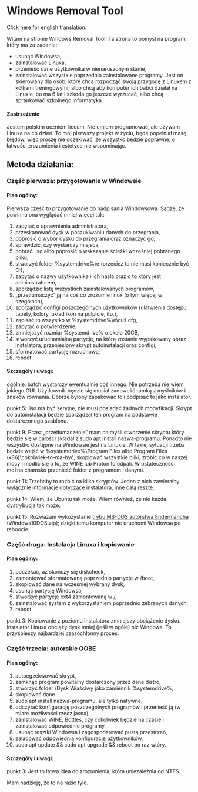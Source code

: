 # Windows Removal Tool
Click [here](READMEen.md) for english translation.

Witam na stronie Windows Removal Tool! Ta strona to pomysł na program, który ma za zadanie:
- usunąć Windowsa,
- zainstalować Linuxa,
- przenieść dane użytkownika w nienaruszonym stanie,
- zainstalować wszystkie poprzednio zainstalowane programy.
Jest on skierowany dla osób, które chcą rozpocząć swoją przygodę z Linuxem z kółkami treningowymi, albo chcą aby komputer ich babci działał na Linuxie, bo ma 6 lat i szkoda go jeszcze wyrzucać, albo chcą sprankować szkolnego informatyka.

#### Zastrzeżenie
Jestem polskim uczniem liceum. Nie umiem programować, ale używam Linuxa na co dzień. To mój pierwszy projekt w życiu, będę popełniał masę błędów, więc proszę nie oczekiwać, że wszystko będzie poprawne, o łatwości zrozumienia i estetyce nie wspominając.

## Metoda działania:

### Część pierwsza: przygotowanie w Windowsie

#### Plan ogólny:

Pierwsza część to przygotowanie do nadpisania Windowsowa. Sądzę, że powinna ona wyglądać mniej więcej tak:
1. zapytać o uprawnienia administratora,
2. przeskanować dysk w poszukiwaniu danych do przegrania,
3. poprosić o wybór dysku do przegrania oraz oznaczyć go,
4. sprawdzić, czy wystarczy miejsca,
5. pobrać .iso albo poprosić o wskazanie ścieżki wcześniej pobranego pliku,
6. stworzyć folder %systemdrive%\e (przecież to nie musi koniecznie być C:\),
7. zapytać o nazwy użytkownika i ich hasła oraz o to który jest administratorem,
8. sporządzic listę wszystkich zainstalowanych programów,
9. „przetłumaczyć” ją na coś co zrozumie linux (o tym więcej w szegółach),
10. sporządzić configi poszczególnych użytkowników (ułatwienia dostępu, tapety, kolory, układ ikon na pulpicie, itp.),
11. zapisać to wszystko w %systemdrive%\e\cuś.cfg,
12. zapytać o potwierdzenie,
13. zmniejszyć rozmiar %systemdrive% o około 20GB,
14. stworzyć uruchamialną partycję, na którą zostanie wypakowany obraz instalatora, przeniesiony skrypt autoinstalacji oraz configi,
15. sformatować partycję rozruchową,
16. reboot.

#### Szczegóły i uwagi: 

ogólnie: batch wystarczy ewentualnie coś innego. Nie potrzeba nie wiem jakiego GUI. Użytkownik będzie się musiał zadowolić ramką z myślników i znaków równania. Dobrze byłoby zapakować to i podpisać to jako instalator.

punkt 5: .iso ma być seryjne, nie musi posiadać żadnych modyfikacji. Skrypt do autoinstalacji będzie sporządzał ten program na podstawie dostarczonego szablonu.

punkt 9: Przez „przetłumaczenie” mam na myśli stworzenie skryptu który będzie się w całości składał z sudo apt install nazwa-programu. Ponadto nie wszystko dostępne na Windowsie jest na Linuxie. W takiej sytuacji trzeba będzie wejść w %systemdrive%\Program Files albo Program Files (x86)\cokolwiek-to-ma-być, skopiować wszystkie pliki, zrobić co w naszej mocy i modlić się o to, że WINE lub Proton to odpali. W ostateczności można chamsko przenieść folder z programem i danymi. 

punkt 11: Trzebaby to rozbić na kilka skryptów. Jeden z nich zawierałby wyłącznie informacje dotyczące instalatora, inne całą resztę. 

punkt 14: Wiem, że Ubuntu tak może. Wiem również, że nie każda dystrybucja tak może.

punkt 15: Rozważam wykożystanie [trybu MS-DOS autorstwa Endermancha](https://dl.malwarewatch.org/multipurpose/) (Windows10DOS.zip); dzięki temu komputer nie uruchomi Windowsa po reboocie.

### Część druga: Instalacja Linuxa i kopiowanie

#### Plan ogólny:

1. poczekać, aż skończy się diskcheck,
2. zamontować sformatowaną poprzednio partycję w /boot,
3. skopiować dane na wcześniej wybrany dysk,
4. usunąć partycję Windowsa,
5. stworzyć partycję ext4 zamontowaną w /,
6. zainstalować system z wykorzystaniem poprzednio zebranych danych,
7. reboot.

punkt 3: Kopiowanie z poziomu instalatora zmniejszy obciążenie dysku. Instalator Linuxa obciąży dysk mniej (jeśli w ogóle) niż Windows. To przyspieszy najbardziej czasochłonny proces. 

### Część trzecia: autorskie OOBE

#### Plan ogólny:

1. autoegzekwować skrypt,
2. zamknąć program powitalny dostarczony przez dane distro,
3. stworzyć folder /Dysk Właściwy jako zamiennik %systemdrive%,
4. skopiować dane
5. sudo apt install nazwa-programu, ale tylko natywne,
6. odczytać konfigurację poszczególnych programów i przenieść ją (w miarę możliwości rzecz jasna),
7. zainstalować WINE, Bottles, czy cokolwiek będzie na czasie i zainstalować odpowiednie programy,
8. usunąć resztki Windowsa i zagospodarować pustą przestrzeń,
9. załadować odpowiednią konfigurację użytkowników, 
10. sudo apt update && sudo apt upgrade && reboot po raz wtóry.

#### Szczegóły i uwagi:

punkt 3: Jest to łatwa idea do zrozumienia, która uniezależnia od NTFS.

Mam nadzieję, że to na razie tyle.
